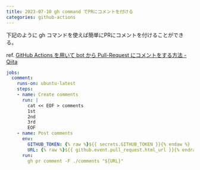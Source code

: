 ```yaml
---
title: 2023-07-10 gh command でPRにコメントを付ける
categories: github-actions
---
```


下記のように gh コマンドを使えば簡単にPRにコメントを付けることができる。

ref. [GitHub Actions を用いて bot から Pull-Request にコメントをする方法 - Qiita](https://qiita.com/osakiy/items/df80db383ce33b82c797)

```yaml
jobs:
  comment:
    runs-on: ubuntu-latest
    steps:
    - name: Create comments
      run: |
        cat << EOF > comments
        1st
        2nd
        3rd
        EOF
    - name: Post comments
      env:
        GITHUB_TOKEN: {% raw %}${{ secrets.GITHUB_TOKEN }}{% endaw %}
        URL: {% raw %}${{ github.event.pull_request.html_url }}{% endraw %}
      run:
        gh pr comment -F ./comments "${URL}"
```

